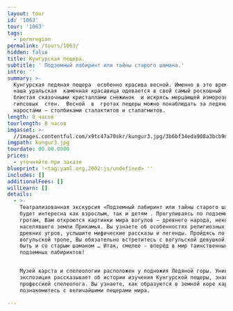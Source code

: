 ```yaml
---
layout: tour
id: '1063'
tour: '1063'
tags:
  - permregion
permalink: /tours/1063/
hidden: false
title: Кунгурская пещера.
subtitle: ' Подземный лабиринт или тайны старого шамана.'
intro: ''
summary: >-
  Кунгурская ледяная пещера  особенно красива весной. Именно в это время года
  наша уральская  каменная красавица одевается в свой самый роскошный  наряд,
  блистая сказочными кристаллами снежинок  и искрясь мерцающей изморозью 
  гипсовых  стен.  Весной  в  гротах пещеры можно понаблюдать за ледяными 
  наростами – столбиками сталактитов и сталагмитов.
length: 8 часов
tourlength: 8 часов
imgasset: >-
  //images.contentful.com/x9tc47a70skr/kungur3.jpg/3b6bf34eda908a3bcb9d1e65586a8666/kungur3.jpg
imgpath: kungur3.jpg
tourdate: 00.00.0000
prices:
  - уточняйте при заказе
blueprint: !<tag:yaml.org,2002:js/undefined> ''
includes: []
additionalFees: []
willLearn: []
details:
  - >-
    Театрализованная экскурсия «Подземный лабиринт или тайны старого шамана» 
    будет интересна как взрослым, так и детям . Прогуливаясь по подземным
    гротам, Вам откроются картинки мира вогулов – древнего народа, некогда
    населявшего земли Прикамья. Вы узнаете об особенностях религиозных верований
    древних угров, услышите мифические рассказы и легенды. Пройдясь по старой
    вогульской тропе, Вы обязательно встретитесь с вогульской девушкой, а может
    быть и со старым шаманом … Итак, смелее - вперёд в мир таинственных,
    подземных лабиринтов!


    Музей карста и спелеологии расположен у подножия Ледяной горы. Уникальная
    экспозиция рассказывает об истории изучения Кунгурской пещеры, знакомит с
    профессией спелеолога. Вы узнаете, как образуются в земной коре карсты, и
    познакомитесь с величайшими пещерами мира.

---
```

